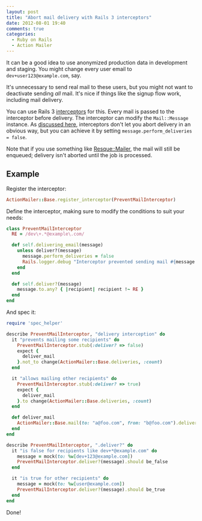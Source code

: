 ```yaml
---
layout: post
title: "Abort mail delivery with Rails 3 interceptors"
date: 2012-08-01 19:40
comments: true
categories:
  - Ruby on Rails
  - Action Mailer
---
```


It can be a good idea to use anonymized production data in development and staging. You might change every user email to `dev+user123@example.com`, say.

It's unnecessary to send real mail to these users, but you might not want to deactivate sending *all* mail. It's nice if things like the signup flow work, including mail delivery.

You can use Rails 3 [interceptors](http://api.rubyonrails.org/classes/ActionMailer/Base.html#label-Observing+and+Intercepting+Mails) for this. Every mail is passed to the interceptor before delivery. The interceptor can modify the `Mail::Message` instance. As [discussed here](https://github.com/mikel/mail/issues/114), interceptors don't let you abort delivery in an obvious way, but you can achieve it by setting `message.perform_deliveries = false`.

Note that if you use something like [Resque::Mailer](https://github.com/zapnap/resque_mailer/), the mail will still be enqueued; delivery isn't aborted until the job is processed.

## Example

Register the interceptor:

``` ruby config/initializers/action_mailer.rb
ActionMailer::Base.register_interceptor(PreventMailInterceptor)
```

Define the interceptor, making sure to modify the conditions to suit your needs:

``` ruby lib/prevent_mail_interceptor.rb
class PreventMailInterceptor
  RE = /dev\+.*@example\.com/

  def self.delivering_email(message)
    unless deliver?(message)
      message.perform_deliveries = false
      Rails.logger.debug "Interceptor prevented sending mail #{message.inspect}!"
    end
  end

  def self.deliver?(message)
    message.to.any? { |recipient| recipient !~ RE }
  end
end
```

And spec it:

``` ruby spec/lib/prevent_mail_interceptor_spec.rb
require 'spec_helper'

describe PreventMailInterceptor, "delivery interception" do
  it "prevents mailing some recipients" do
    PreventMailInterceptor.stub(:deliver? => false)
    expect {
      deliver_mail
    }.not_to change(ActionMailer::Base.deliveries, :count)
  end

  it "allows mailing other recipients" do
    PreventMailInterceptor.stub(:deliver? => true)
    expect {
      deliver_mail
    }.to change(ActionMailer::Base.deliveries, :count)
  end

  def deliver_mail
    ActionMailer::Base.mail(to: "a@foo.com", from: "b@foo.com").deliver
  end
end

describe PreventMailInterceptor, ".deliver?" do
  it "is false for recipients like dev+*@example.com" do
    message = mock(to: %w[dev+123@example.com])
    PreventMailInterceptor.deliver?(message).should be_false
  end

  it "is true for other recipients" do
    message = mock(to: %w[user@example.com])
    PreventMailInterceptor.deliver?(message).should be_true
  end
end
```

Done!
